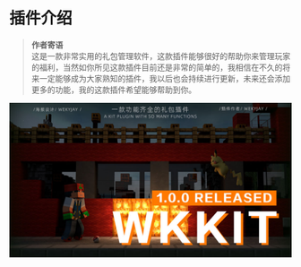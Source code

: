 # 插件介绍

> **作者寄语**<br>
> 这是一款非常实用的礼包管理软件，这款插件能够很好的帮助你来管理玩家的福利，当然如你所见这款插件目前还是非常的简单的，我相信在不久的将来一定能够成为大家熟知的插件，我以后也会持续进行更新，未来还会添加更多的功能，我的这款插件希望能够帮助到你。

![cover](../images/coverimg.jpg)